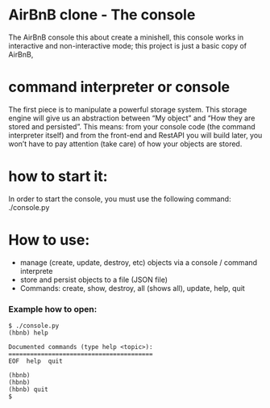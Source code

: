 # AirBnB clone - The console


The AirBnB console this about create a minishell, this console works in interactive and non-interactive mode; this project is just a basic copy of AirBnB, 

# command interpreter or console
The first piece is to manipulate a powerful storage system. This storage engine will give us an abstraction between “My object” and “How they are stored and persisted”. This means: from your console code (the command interpreter itself) and from the front-end and RestAPI you will build later, you won’t have to pay attention (take care) of how your objects are stored.
#  how to start it:
In order to start the console, you must use the following command: ./console.py

# How to use:
- manage (create, update, destroy, etc) objects via a console / command interprete
- store and persist objects to a file (JSON file)
- Commands: create, show, destroy, all (shows all), update, help, quit
### Example how to open:
```
$ ./console.py
(hbnb) help

Documented commands (type help <topic>):
========================================
EOF  help  quit

(hbnb) 
(hbnb) 
(hbnb) quit
$
```



